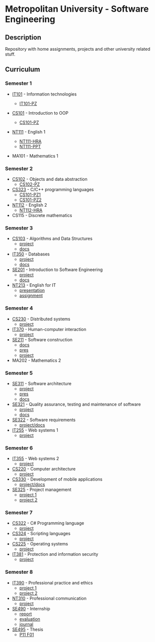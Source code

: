 # Metropolitan University - Software Engineering 

## Description

Repository with home assignments, projects and other university related stuff.

## Curriculum

### Semester 1

- [IT101](https://github.com/7aske/uni/tree/master/it101) - Information technologies
  * [IT101-PZ](https://7aske.github.io/uni/it101/it101-pz-nikola_tasic_3698)
- [CS101](https://github.com/7aske/uni/tree/master/cs101) - Introduction to OOP
  * [CS101-PZ](https://github.com/7aske/uni/tree/master/cs101/cs101-pz-nikola_tasic_3698)
- [NT111](https://github.com/7aske/uni/tree/master/nt111) - English 1
  * [NT111-HRA](https://github.com/7aske/uni/tree/master/nt111/_hra/)
  * [NT111-PPT](https://github.com/7aske/uni/tree/master/nt111/nikola.tasic_3698_PRESENTATION/)
  
- MA101 - Mathematics 1

### Semester 2

- [CS102](https://github.com/7aske/uni/tree/master/cs102) - Objects and data abstraction
  * [CS102-PZ](https://github.com/7aske/uni/tree/master/cs102/cs102-pz-nikola_tasic_3698)
- [CS323](https://github.com/7aske/uni/tree/master/cs101) - C/C++ programming languages
  * [CS101-PZ1](https://github.com/7aske/uni/tree/master/cs323/cs323-pz01-nikola_tasic_3698)
  * [CS101-PZ2](https://github.com/7aske/uni/tree/master/cs323/cs323-pz02-nikola_tasic_3698)
- [NT112](https://github.com/7aske/uni/tree/master/nt111) - English 2
  * [NT112-HRA](https://github.com/7aske/uni/tree/master/nt112/nikola.tasic.3698_HRA)
- CS115 - Discrete mathematics
  
### Semester 3

- [CS103](https://github.com/7aske/uni/tree/master/cs103) - Algorithms and Data Structures
    * [project](https://github.com/7aske/uni/tree/master/cs103/cs103-pz-nikola_tasic_3698)
    * [docs](https://github.com/7aske/uni/tree/master/cs103/cs103-pz-nikola_tasic_3698/docs/cs103-pz-docs-nikola_tasic_3698.pdf)
- [IT350](https://github.com/7aske/uni/tree/master/it350) - Databases
    * [project](https://github.com/7aske/uni/tree/master/it350/it350-pz-nikola_tasic_3698)
    * [docs](https://github.com/7aske/uni/tree/master/it350/it350-pz-nikola_tasic_3698/docs/it350-pz-docs-nikola_tasic_3698.pdf)
- [SE201](https://github.com/7aske/uni/tree/master/se201) - Introduction to Software Engineering
    * [project](https://github.com/7aske/uni/tree/master/se201/se201-pz-nikola_tasic_3698)
    * [docs](https://github.com/7aske/uni/tree/master/se201/se201-pz-nikola_tasic_3698/docs/se201-pz-docs-nikola_tasic_3698.pdf)
- [NT213](https://github.com/7aske/uni/tree/master/nt213) - English for IT
    * [presentation](https://github.com/7aske/uni/tree/master/nt213/nt213-presentation/pres.pdf)
    * [assignment](https://github.com/7aske/uni/tree/seconntd-year/nt213/nt213-hra/nt213-hra.pdf)

### Semester 4

- [CS230](https://github.com/7aske/uni/tree/master/cs230) - Distributed systems
    * [project](https://github.com/7aske/jsp-cms)
- [IT370](https://github.com/7aske/uni/tree/master/it370) - Human-computer interaction
    * [project](https://github.com/7aske/uni/tree/master/it370/it370-pz01-nikola_tasic_3698/it370-pz01-nikola_tasic_3698.pdf)  
- [SE211](https://github.com/7aske/uni/tree/master/se211) - Software construction
    * [docs](https://github.com/7aske/uni/tree/master/se211/se211-pz01-nikola_tasic_3698/se211-pz01-nikola_tasic_3698.pdf)
    * [pres](https://github.com/7aske/uni/tree/master/se211/se211-pz01-nikola_tasic_3698/se211-projektni_zadatak_rexif2.pptx)
    * [project](https://github.com/7aske/uni/tree/master/se211/se211-pz01-nikola_tasic_3698/rexif2)
- MA202 - Mathematics 2

### Semester 5

- [SE311](https://github.com/7aske/uni/tree/master/se311) - Software architecture
  * [project](https://github.com/7aske/uni/tree/master/se311/se311-pz-nikola_tasic_3698)
  * [pres](https://github.com/7aske/uni/tree/master/se311/se311-pz-nikola_tasic_3698/se322-pz-nikola_tasic_3698-pres.pptx)
  * [docs](https://github.com/7aske/uni/tree/master/se311/se311-pz-nikola_tasic_3698/se311-pz-nikola_tasic_3698-askdoc.pdf)
- [SE321](https://github.com/7aske/uni/tree/master/se321) - Quality assurance, testing and maintenance of software 
  * [project](https://github.com/7aske/uni/tree/master/se321/se321-pz-nikola_tasic_3698)
  * [docs](https://github.com/7aske/uni/tree/master/se321/se321-pz-nikola_tasic_3698/docs/se321-pz-docs.pdf)
- [SE322](https://github.com/7aske/uni/tree/master/se322) - Software requirements
  * [project/docs](https://github.com/7aske/uni/tree/master/se322/se322-pz-nikola_tasic_3698)
- [IT255](https://github.com/7aske/uni/tree/master/it255) - Web systems 1
  * [project](https://github.com/7aske/uni/tree/master/it255/it255-pz01-nikola_tasic_3698)

### Semester 6

- [IT355](https://github.com/7aske/uni/tree/master/it355) - Web systems 2
  * [project](https://github.com/7aske/uni/tree/master/it355/it355-pz01-nikola_tasic_3698)
- [CS220](https://github.com/7aske/uni/tree/master/cs220) - Computer architecture
  * [project](https://github.com/7aske/uni/tree/master/cs220/cs220-pz01-nikola_tasic_3698)
- [CS330](https://github.com/7aske/uni/tree/master/cs330) - Development of mobile applications
  * [project/docs](https://github.com/7aske/uni/tree/master/cs330/cs330-pz01-nikola_tasic_3698)
- [SE325](https://github.com/7aske/uni/tree/master/se325) - Project management
  * [project 1](https://github.com/7aske/uni/tree/master/se325/se325-pz01-nikola_tasic_3698)
  * [project 2](https://github.com/7aske/uni/tree/master/se325/se325-pz02-nikola_tasic_3698)

### Semester 7

- [CS322](https://github.com/7aske/uni/tree/master/cs322) - C# Programming language
  * [project](https://github.com/7aske/uni/tree/master/cs322/cs322-pz-nikola_tasic_3698)
- [CS324](https://github.com/7aske/uni/tree/master/cs324) - Scripting languages
  * [project](https://github.com/7aske/uni/tree/master/cs324/cs324-pz-nikola_tasic_3698)
- [CS225](https://github.com/7aske/uni/tree/master/cs225) - Operating systems
  * [project](https://github.com/7aske/uni/tree/master/cs225/cs225-pz-nikola_tasic_3698)
- [IT381](https://github.com/7aske/uni/tree/master/it381) - Protection and information security
  * [project](https://github.com/7aske/uni/tree/master/it381/it381-pz-nikola_tasic_3698)

### Semester 8

- [IT390](https://github.com/7aske/uni/tree/master/it390) - Professional practice and ethics
  * [project 1](https://github.com/7aske/uni/tree/master/it390/it390-pz01-nikola_tasic_3698)
  * [project 2](https://github.com/7aske/uni/tree/master/it390/it390-pz02-nikola_tasic_3698)
- [NT310](https://github.com/7aske/uni/tree/master/nt310) - Professional communication
  * [project](https://github.com/7aske/uni/tree/master/nt310/nt310-pz01-nikola_tasic_3698)
- [SE490](https://github.com/7aske/uni/tree/master/se490) - Internship
  * [report](https://github.com/7aske/uni/tree/master/se490/se490-izvestaj_o_obavljenoj_strucnoj_praksi-nikola_tasic_3698.pdf)
  * [evaluation](https://github.com/7aske/uni/tree/master/se490/se490-evaluacija_performanse_studenta-nikola_tasic_3698.pdf)
  * [journal](https://github.com/7aske/uni/tree/master/se490/se490-dnevnik_strucne_prakse-nikola_tasic_3698.pdf)
- [SE495](https://github.com/7aske/uni/tree/master/se495) - Thesis
  * [P11 F01](https://github.com/7aske/uni/tree/master/se495/P11_F01-Izrada-zavrsnog-rada-OAS-NikolaTasic_3698_SI.pdf)
